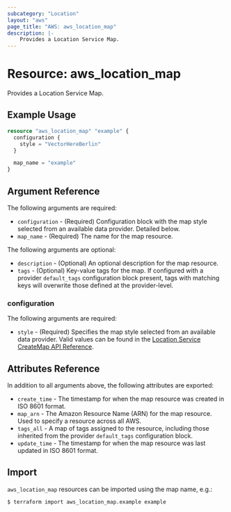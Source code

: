 ```yaml
---
subcategory: "Location"
layout: "aws"
page_title: "AWS: aws_location_map"
description: |-
    Provides a Location Service Map.
---
```


# Resource: aws_location_map

Provides a Location Service Map.

## Example Usage

```terraform
resource "aws_location_map" "example" {
  configuration {
    style = "VectorHereBerlin"
  }

  map_name = "example"
}
```

## Argument Reference

The following arguments are required:

* `configuration` - (Required) Configuration block with the map style selected from an available data provider. Detailed below.
* `map_name` - (Required) The name for the map resource.

The following arguments are optional:

* `description` - (Optional) An optional description for the map resource.
* `tags` - (Optional) Key-value tags for the map. If configured with a provider `default_tags` configuration block present, tags with matching keys will overwrite those defined at the provider-level.

### configuration

The following arguments are required:

* `style` - (Required) Specifies the map style selected from an available data provider. Valid values can be found in the [Location Service CreateMap API Reference](https://docs.aws.amazon.com/location/latest/APIReference/API_CreateMap.html).

## Attributes Reference

In addition to all arguments above, the following attributes are exported:

* `create_time` - The timestamp for when the map resource was created in ISO 8601 format.
* `map_arn` - The Amazon Resource Name (ARN) for the map resource. Used to specify a resource across all AWS.
* `tags_all` - A map of tags assigned to the resource, including those inherited from the provider `default_tags` configuration block.
* `update_time` - The timestamp for when the map resource was last updated in ISO 8601 format.

## Import

`aws_location_map` resources can be imported using the map name, e.g.:

```
$ terraform import aws_location_map.example example
```
